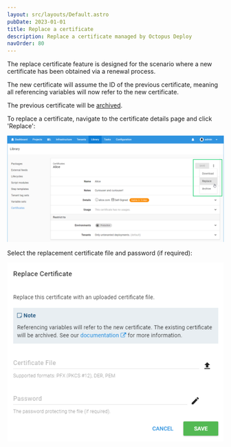 ```yaml
---
layout: src/layouts/Default.astro
pubDate: 2023-01-01
title: Replace a certificate
description: Replace a certificate managed by Octopus Deploy
navOrder: 80
---
```


The replace certificate feature is designed for the scenario where a new certificate has been obtained via a renewal process.

The new certificate will assume the ID of the previous certificate, meaning all referencing variables will now refer to the new certificate.

The previous certificate will be [archived](/docs/deployments/certificates/archiving-and-deleting-certificates/).

To replace a certificate, navigate to the certificate details page and click 'Replace':

![](/docs/deployments/certificates/images/replace-certificate-btn.png "width=500")

Select the replacement certificate file and password (if required):

![](/docs/deployments/certificates/images/replace-certificate-dialog.png "width=500")
